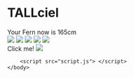 # TALLciel

<!DOCTYPE html>
<html>
    <head>
        <meta charset="UTF-8">
        <title>Endless Fern</title>
        <meta name="description" content="Just Fernnnnnnnnnnnnnn...">
        <meta name="viewport" content="width=device-width, initial-scale=1.0">
        <meta property="og:image" content="https://cdn.discordapp.com/attachments/967521345997008986/1166039669121757235/fern.png">
        <link rel="icon" type="image/x-icon" href="imgs/himmel.ico">
        <link rel="stylesheet" href="style.css">
    </head>
    <body>
        <div id="header">
            <div id="headerText">Your Fern now is 165cm</div>
        </div>
        <div id="image-container">
            <img src="imgs/image1.jpg">
            <img src="imgs/image2.jpg">
            <img src="imgs/image3.jpg">
            <img src="imgs/image4.jpg">
            <img src="imgs/image5.jpg">
        </div>
        <div id="back-to-top">
            <a>Click me!</a>
            <img class="back" src="imgs/sus2.webp">
        </div>
        
        <script src="script.js"> </script>
    </body>
</html>

